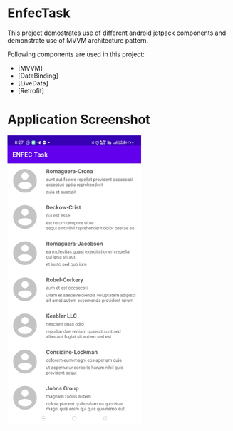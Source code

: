 # EnfecTask
This project demostrates use of different android jetpack components and demonstrate use of MVVM architecture pattern.

Following components are used in this project:

- [MVVM]
- [DataBinding]
- [LiveData]
- [Retrofit]

# Application Screenshot

<img src="https://github.com/ervinod/EnfecTask/blob/master/screenshot/screenshot1.jpg" width="300">

